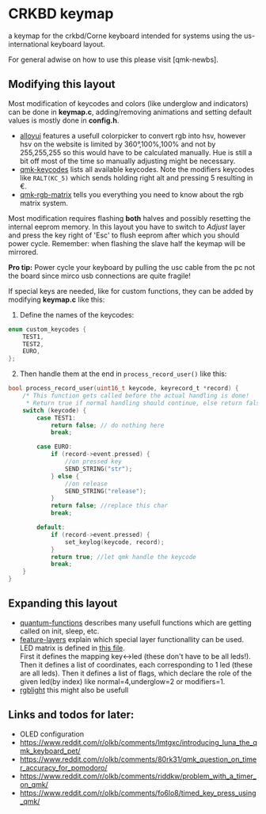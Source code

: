 # CRKBD keymap

a keymap for the crkbd/Corne keyboard intended for systems using the us-international keyboard layout.

For general adwise on how to use this please visit [qmk-newbs].



## Modifying this layout

Most modification of keycodes and colors (like underglow and indicators) can be done in **keymap.c**, adding/removing animations and setting default values is mostly done in **config.h**.

 - [alloyui] features a usefull colorpicker to convert rgb into hsv, however hsv on the website is limited by 360°,100%,100% and not by 255,255,255 so this would have to be calculated manually. Hue is still a bit off most of the time so manually adjusting might be necessary.
 - [qmk-keycodes] lists all available keycodes. Note the modifiers keycodes like ``RALT(KC_5)`` which sends holding right alt and pressing 5 resulting in €.
 - [qmk-rgb-matrix] tells you everything you need to know about the rgb matrix system.

Most modification requires flashing **both** halves and possibly resetting the internal eeprom memory. In this layout you have to switch to *Adjust* layer and press the key right of 'Esc' to flush eeprom after which you should power cycle. Remember: when flashing the slave half the keymap will be mirrored.

**Pro tip:** Power cycle your keyboard by pulling the usc cable from the pc not the board since mirco usb connections are quite fragile!



If special keys are needed, like for custom functions, they can be added by modifying **keymap.c** like this:

1. Define the names of the keycodes:

```C
enum custom_keycodes {
    TEST1,
    TEST2,
    EURO,
};
```

2. Then handle them at the end in ``process_record_user()`` like this:

```C
bool process_record_user(uint16_t keycode, keyrecord_t *record) {
    /* This function gets called before the actual handling is done!
     * Return true if normal handling should continue, else return false */
    switch (keycode) {
        case TEST1:
            return false; // do nothing here
            break;

        case EURO:
            if (record->event.pressed) {
                //on pressed key
                SEND_STRING("str");
            } else {
                //on release
                SEND_STRING("release");
            }
            return false; //replace this char
            break;

        default:
            if (record->event.pressed) {
                set_keylog(keycode, record);
            }
            return true; //let qmk handle the keycode
            break;
    }
}
```





## Expanding this layout

 - [quantum-functions] describes many usefull functions which are getting called on init, sleep, etc.
 - [feature-layers] explain which special layer functionallity can be used. LED matrix is defined in [this file](https://github.com/lkschu/qmk_firmware/blob/master/keyboards/crkbd/rev1/rev1.c).\
First it defines the mapping key<->led (these don't have to be all leds!). Then it defines a list of coordinates, each corresponding to 1 led (these are all leds). Then it defines a list of flags, which declare the role of the given led(by index) like normal=4,underglow=2 or modifiers=1.
 - [rgblight](https://docs.qmk.fm/#/feature_rgblight) this might also be usefull





## Links and todos for later:

 - OLED configuration
 - https://www.reddit.com/r/olkb/comments/lmtgxc/introducing_luna_the_qmk_keyboard_pet/
 - https://www.reddit.com/r/olkb/comments/80rk31/qmk_question_on_timer_accuracy_for_pomodoro/
 - https://www.reddit.com/r/olkb/comments/riddkw/problem_with_a_timer_on_qmk/
 - https://www.reddit.com/r/olkb/comments/fo6lo8/timed_key_press_using_qmk/





[//]: # (Everything after this should not be seen... References:)

   [qmk-newb]: <https://docs.qmk.fm/#/newbs>

   [alloyui]: <https://alloyui.com/examples/color-picker/hsv.html>
   [qmk-keycodes]: <https://docs.qmk.fm/#/keycodes>
   [qmk-rgb-matrix]: <https://docs.qmk.fm/#/feature_rgb_matrix?id=rgb-matrix-effects>

   [quantum-functions]: <https://github.com/qmk/qmk_firmware/blob/master/docs/custom_quantum_functions.md>
   [feature-layers]: <https://github.com/qmk/qmk_firmware/blob/master/docs/feature_layers.md>
